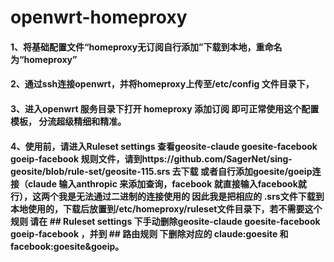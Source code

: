 # openwrt-homeproxy
#### 1、将基础配置文件“homeproxy无订阅自行添加”下载到本地，重命名为“homeproxy”
#### 2、通过ssh连接openwrt，并将homeproxy上传至/etc/config 文件目录下，
#### 3、进入openwrt 服务目录下打开 homeproxy  添加订阅 即可正常使用这个配置模板， 分流超级精细和精准。
#### 4、使用前，请进入Ruleset settings 查看geosite-claude goesite-facebook goeip-facebook 规则文件，请到https://github.com/SagerNet/sing-geosite/blob/rule-set/geosite-115.srs 去下载 或者自行添加goesite/goeip连接（claude 输入anthropic 来添加查询，facebook 就直接输入facebook就行），这两个我是无法通过二进制的连接使用的 因此我是把相应的 .srs文件下载到本地使用的，下载后放置到/etc/homeproxy/ruleset文件目录下，若不需要这个规则 请在 ## Ruleset settings 下手动删除geosite-claude goesite-facebook goeip-facebook ，并到 ## 路由规则  下删除对应的 claude:goesite 和 facebook:goesite&goeip。
